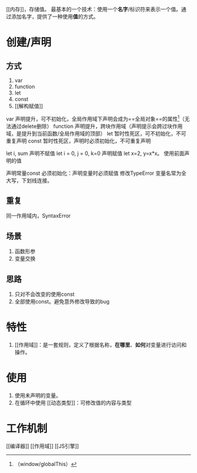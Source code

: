 [[内存]]，存储值。
最基本的一个技术：使用一个**名字**/标识符来表示一个值。通过添加名字，提供了一种使用**值**的方式。
# 创建/声明
## 方式
1. var
2. function
3. let
4. const
5. [[解构赋值]] 

var 声明提升，可不初始化，全局作用域下声明会成为==全局对象==的属性[^1]（无法通过delete删除）
function 声明提升，跨块作用域（声明提示会跨过块作用域，是提升到当前函数/全局作用域的顶部）
let 暂时性死区，可不初始化，不可重复声明
const 暂时性死区，声明时必须初始化，不可重复声明

let i, sum 声明不赋值
let i = 0, j = 0, k=0 声明赋值
let x=2, y=x\*x。 使用前面声明的值

声明常量const
必须初始化：声明变量时必须赋值
修改TypeError
变量名常为全大写，下划线连接。

## 重复
同一作用域内，SyntaxError
## 场景
1. 函数形参
2. 变量交换
## 思路
1. 只对不会改变的使用const
2. 全部使用const。避免意外修改导致的bug

# 特性
1. [[作用域]]：是一套规则，定义了根据名称，**在哪里**、**如何**对变量进行访问和操作。
# 使用
1. 使用未声明的变量。
2. 在循环中使用
[[动态类型]]：可修改值的内容与类型
# 工作机制

[[编译器]]
[[作用域]]
[[JS引擎]]

[^1]: （window/globalThis）
